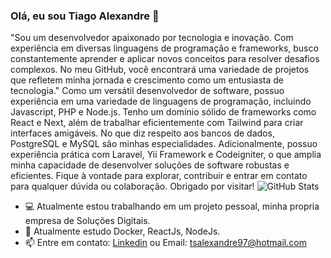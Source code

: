 ### Olá, eu sou **Tiago Alexandre** 👋
"Sou um desenvolvedor apaixonado por tecnologia e inovação. Com experiência em diversas linguagens de programação e frameworks, busco constantemente aprender e aplicar novos conceitos para resolver desafios complexos. No meu GitHub, você encontrará uma variedade de projetos que refletem minha jornada e crescimento como um entusiasta de tecnologia."
Como um versátil desenvolvedor de software, possuo experiência em uma variedade de linguagens de programação, incluindo Javascript, PHP e Node.js. Tenho um domínio sólido de frameworks como React e Next, além de trabalhar eficientemente com Tailwind para criar interfaces amigáveis. No que diz respeito aos bancos de dados, PostgreSQL e MySQL são minhas especialidades. Adicionalmente, possuo experiência prática com Laravel, Yii Framework e Codeigniter, o que amplia minha capacidade de desenvolver soluções de software robustas e eficientes.
 Fique à vontade para explorar, contribuir e entrar em contato para qualquer dúvida ou colaboração. Obrigado por visitar!
![GitHub Stats](https://github-readme-stats.anuraghazra1.vercel.app/api?username=tsalexandre97&show_icons=true&hide_border=true)
- 💻 Atualmente estou trabalhando em um projeto pessoal, minha propria empresa de Soluções Digitais.
- 🌱 Atualmente estudo Docker, ReactJs, NodeJs.
- 📫 Entre em contato: [Linkedin](https://www.linkedin.com/in/tiago-alexandre-80a40092/) ou Email: tsalexandre97@hotmail.com 

